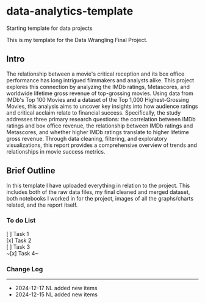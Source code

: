 # data-analytics-template
Starting template for data projects

This is my template for the Data Wrangling Final Project.

## Intro

The relationship between a movie's critical reception and its box office performance has long intrigued filmmakers and analysts alike. This project explores this connection by analyzing the IMDb ratings, Metascores, and worldwide lifetime gross revenue of top-grossing movies. Using data from IMDb's Top 100 Movies and a dataset of the Top 1,000 Highest-Grossing Movies, this analysis aims to uncover key insights into how audience ratings and critical acclaim relate to financial success. Specifically, the study addresses three primary research questions: the correlation between IMDb ratings and box office revenue, the relationship between IMDb ratings and Metascores, and whether higher IMDb ratings translate to higher lifetime gross revenue. Through data cleaning, filtering, and exploratory visualizations, this report provides a comprehensive overview of trends and relationships in movie success metrics. 






## Brief Outline
In this template I have uploaded everything in relation to the project. This includes both of the raw data files, my final cleaned and merged dataset, both notebooks I worked in for the project, images of all the graphs/charts related, and the report itself. 










### To do List

[ ] Task 1  
[x] Task 2  
[ ] Task 3   
~[x] Task 4~   

### Change Log


---
- 2024-12-17 NL added new items
-  2024-12-15 NL added new items  